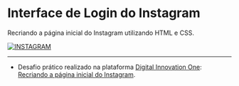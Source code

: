 # Interface de Login do Instagram
Recriando a página inicial do Instagram utilizando HTML e CSS.

[![INSTAGRAM](https://i.imgur.com/rqn9yJc.jpg "SNAKE GAME")](https://macindex.github.io/instagram-layout/)


------------

- Desafio prático realizado na plataforma [Digital Innovation One](https://web.digitalinnovation.one/home "Digital Innovation One"): [Recriando a página inicial do Instagram](https://web.digitalinnovation.one/lab/recriando-a-pagina-inicial-do-instagram/learning/35838848-f99e-473c-9201-816d046ebf12 "Recriando a página inicial do Instagram").
